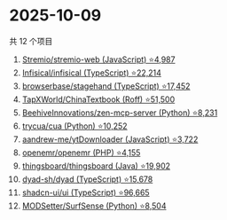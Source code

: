 # 2025-10-09

共 12 个项目

<!-- BEGIN GITHUB -->
<!-- 最后更新时间 2025-10-09 08:42:43 +0800 -->
1. [Stremio/stremio-web (JavaScript) ⭐4,987](https://github.com/Stremio/stremio-web)
1. [Infisical/infisical (TypeScript) ⭐22,214](https://github.com/Infisical/infisical)
1. [browserbase/stagehand (TypeScript) ⭐17,452](https://github.com/browserbase/stagehand)
1. [TapXWorld/ChinaTextbook (Roff) ⭐51,500](https://github.com/TapXWorld/ChinaTextbook)
1. [BeehiveInnovations/zen-mcp-server (Python) ⭐8,231](https://github.com/BeehiveInnovations/zen-mcp-server)
1. [trycua/cua (Python) ⭐10,252](https://github.com/trycua/cua)
1. [aandrew-me/ytDownloader (JavaScript) ⭐3,722](https://github.com/aandrew-me/ytDownloader)
1. [openemr/openemr (PHP) ⭐4,155](https://github.com/openemr/openemr)
1. [thingsboard/thingsboard (Java) ⭐19,902](https://github.com/thingsboard/thingsboard)
1. [dyad-sh/dyad (TypeScript) ⭐15,678](https://github.com/dyad-sh/dyad)
1. [shadcn-ui/ui (TypeScript) ⭐96,665](https://github.com/shadcn-ui/ui)
1. [MODSetter/SurfSense (Python) ⭐8,504](https://github.com/MODSetter/SurfSense)
<!-- END GITHUB -->